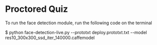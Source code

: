 # Proctored Quiz
 
To run the face detection module, 
run the following code on the terminal

$ python face-detection-live.py --prototxt deploy.prototxt.txt --model res10_300x300_ssd_iter_140000.caffemodel
